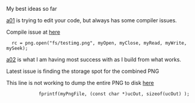 My best ideas so far

[a01](ao1.ino)  is trying to edit your code, but always has some compiler issues.

Compile issue at [here](https://github.com/hpssjellis/my-examples-for-the-arduino-portentaH7/blob/42e591f29604f498ca8ee786af78ac8596856654/research/camera-webserver-save/larry/a01.ino#L113)

```
  rc = png.open("fs/testimg.png", myOpen, myClose, myRead, myWrite, mySeek);

```


[a02](a02.ino) is what I am having most success with as I build from what works.

Latest issue is finding the storage spot for the combined PNG

This line is not working to dump the entire PNG to disk [here](https://github.com/hpssjellis/my-examples-for-the-arduino-portentaH7/blob/42e591f29604f498ca8ee786af78ac8596856654/research/camera-webserver-save/larry/a02.ino#L71)

```
            fprintf(myPngFile, (const char *)ucOut, sizeof(ucOut) );    
```



